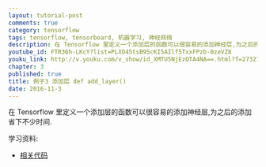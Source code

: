 ```yaml
---
layout: tutorial-post
comments: true
category: tensorflow
tags: tensorflow, tensorboard, 机器学习, 神经网络
description: 在 Tensorflow 里定义一个添加层的函数可以很容易的添加神经层,为之后的添加省下不少时间.
youtube_id: FTR36h-LKcY?list=PLXO45tsB95cKI5AIlf5TxxFPzb-0zeVZ8
youku_link: http://v.youku.com/v_show/id_XMTU5NjEzOTA4NA==.html?f=27327189&o=1
chapter: 3
published: true
title: 例子3 添加层 def add_layer()
date: 2016-11-3
---
```


在 Tensorflow 里定义一个添加层的函数可以很容易的添加神经层,为之后的添加省下不少时间.

学习资料:
  * [相关代码](https://github.com/MorvanZhou/tutorials/blob/master/tensorflowTUT/tensorflow10_def_add_layer.py)